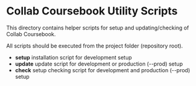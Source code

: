 # Collab Coursebook Utility Scripts

This directory contains helper scripts for setup and updating/checking of Collab Coursebook.

All scripts should be executed from the project folder (repository root).

* **setup** installation script for development setup
* **update** update script for development or production (--prod) setup
* **check** setup checking script for development and production (--prod) setup
